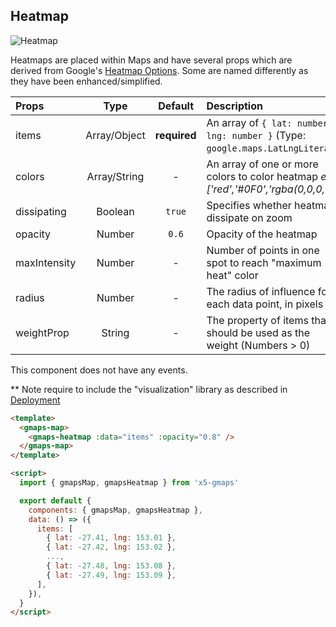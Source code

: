 ## Heatmap

![Heatmap](~@img/readme-heatmap.png)

Heatmaps are placed within Maps and have several props which are derived from Google's [Heatmap Options](https://developers.google.com/maps/documentation/javascript/reference/visualization#HeatmapLayerOptions). Some are named differently as they have been enhanced/simplified.

| Props        |     Type     |   Default    | Description                                                                           |
| :----------- | :----------: | :----------: | :------------------------------------------------------------------------------------ |
| items        | Array/Object | **required** | An array of `{ lat: number, lng: number }` (Type: `google.maps.LatLngLiteral`)        |
| colors       | Array/String |      -       | An array of one or more colors to color heatmap _e.g. ['red','#0F0','rgba(0,0,0,0)`]_ |
| dissipating  |   Boolean    |    `true`    | Specifies whether heatmaps dissipate on zoom                                          |
| opacity      |    Number    |    `0.6`     | Opacity of the heatmap                                                                |
| maxIntensity |    Number    |      -       | Number of points in one spot to reach "maximum heat" color                            |
| radius       |    Number    |      -       | The radius of influence for each data point, in pixels                                |
| weightProp   |    String    |      -       | The property of items that should be used as the weight (Numbers > 0)                 |

This component does not have any events.

\*\* Note require to include the "visualization" library as described in [Deployment](#deployment)

```html
<template>
  <gmaps-map>
    <gmaps-heatmap :data="items" :opacity="0.8" />
  </gmaps-map>
</template>

<script>
  import { gmapsMap, gmapsHeatmap } from 'x5-gmaps'

  export default {
    components: { gmapsMap, gmapsHeatmap },
    data: () => ({
      items: [
        { lat: -27.41, lng: 153.01 },
        { lat: -27.42, lng: 153.02 },
        ...,
        { lat: -27.48, lng: 153.08 },
        { lat: -27.49, lng: 153.09 },
      ],
    }),
  }
</script>
```
